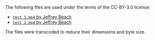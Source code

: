 The following files are used under the terms of the CC-BY-3.0 license:

- [`test 1.mp4` by Jeffrey Beach](https://archive.org/details/lakeshoreline_close_up)
- [`test 2.mp4` by Jeffrey Beach](https://archive.org/details/CoffeeBeansFastFall)

The files were transcoded to reduce their dimensions and byte size.
